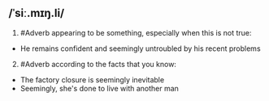 ## /ˈsiː.mɪŋ.li/
1. #Adverb
appearing to be something, especially when this is not true:

- He remains confident and seemingly untroubled by his recent problems

2. #Adverb
according to the facts that you know:

- The factory closure is seemingly inevitable
- Seemingly, she's done to live with another man